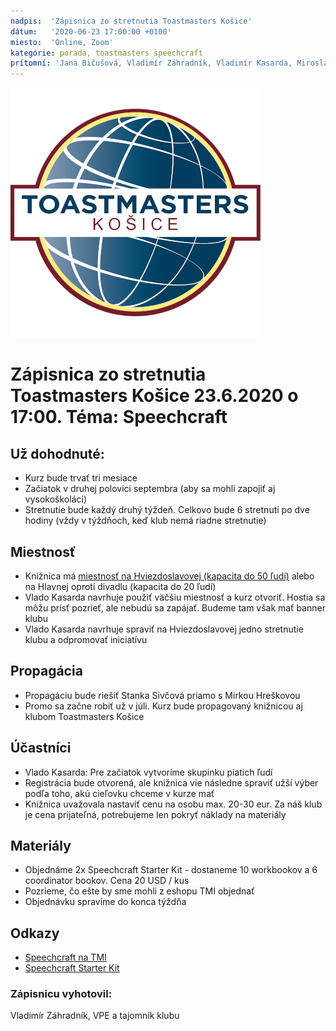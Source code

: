 ```yaml
---
nadpis:  'Zápisnica zo stretnutia Toastmasters Košice'
dátum:   '2020-06-23 17:00:00 +0100'
miesto:  'Online, Zoom'
kategórie: porada, toastmasters speechcraft
prítomní: 'Jana Bičušová, Vladimír Záhradník, Vladimír Kasarda, Miroslava Hrešková, Stanislava Sivčová'
---
```


![alt text][logo]
# Zápisnica zo stretnutia Toastmasters Košice 23.6.2020 o 17:00. Téma: Speechcraft

## Už dohodnuté:
- Kurz bude trvať tri mesiace
- Začiatok v druhej polovici septembra (aby sa mohli zapojiť aj vysokoškoláci)
- Stretnutie bude každý druhý týždeň. Celkovo bude 6 stretnutí po dve hodiny (vždy v týždňoch, keď klub nemá riadne stretnutie)

## Miestnosť
- Knižnica má [miestnosť na Hviezdoslavovej (kapacita do 50 ľudí)][miestnost-hviezdoslavova] alebo na Hlavnej oproti divadlu (kapacita do 20 ľudí)
- Vlado Kasarda navrhuje použiť väčšiu miestnosť a kurz otvoriť. Hostia sa môžu prísť pozrieť, ale nebudú sa zapájať. Budeme tam však mať banner klubu
- Vlado Kasarda navrhuje spraviť na Hviezdoslavovej jedno stretnutie klubu a odpromovať iniciatívu

## Propagácia
- Propagáciu bude riešiť Stanka Sivčová priamo s Mirkou Hreškovou
- Promo sa začne robiť už v júli. Kurz bude propagovaný knižnicou aj klubom Toastmasters Košice

## Účastníci
- Vlado Kasarda: Pre začiatok vytvoríme skupinku piatich ľudí
- Registrácia bude otvorená, ale knižnica vie následne spraviť užší výber podľa toho, akú cieľovku chceme v kurze mať
- Knižnica uvažovala nastaviť cenu na osobu max. 20-30 eur. Za náš klub je cena prijateľná, potrebujeme len pokryť náklady na materiály

## Materiály
- Objednáme 2x Speechcraft Starter Kit - dostaneme 10 workbookov a 6 coordinator bookov. Cena 20 USD / kus
- Pozrieme, čo ešte by sme mohli z eshopu TMI objednať
- Objednávku spravíme do konca týždňa

## Odkazy
- [Speechcraft na TMI][speechcraft-tmi]
- [Speechcraft Starter Kit][speechcraft-starter-kit]

### Zápisnicu vyhotovil:
Vladimír Záhradník,
VPE a tajomník klubu

[logo]: https://github.com/toastmasters-kosice/graficke-podklady/raw/main/Log%C3%A1/%C5%A0tandardn%C3%A9%20zmen%C5%A1en%C3%A9%20logo%20TMKE.png "Logo Toastmasters Košice"
[miestnost-hviezdoslavova]: https://vkjb.sk/11-ondrej-sokol-tibor-siska/
[speechcraft-tmi]: https://www.toastmasters.org/education/speechcraft
[speechcraft-starter-kit]: https://www.toastmasters.org/shop/205--Speechcraft-Starter-Kit
